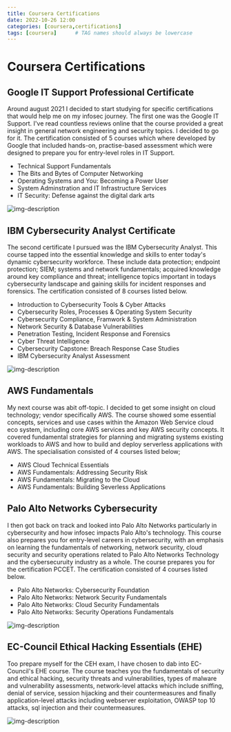 ```yaml
---
title: Coursera Certifications
date: 2022-10-26 12:00
categories: [coursera,certifications]
tags: [coursera]      # TAG names should always be lowercase
---
```


# Coursera Certifications

## Google IT Support Professional Certificate

Around august 2021 I decided to start studying for specific certifications that would help me on my infosec journey. The first one was the Google IT Support. I've read countless reviews online that the course provided a great insight in general network engineering and security topics. I decided to go for it. The certification consisted of 5 courses which where developed by Google that included hands-on, practise-based assessment which were designed to prepare you for entry-level roles in IT Support.

* Technical Support Fundamentals
* The Bits and Bytes of Computer Networking
* Operating Systems and You: Becoming a Power User
* System Adminstration and IT Infrastructure Services
* IT Security: Defense against the digital dark arts

![img-description](https://s3.amazonaws.com/coursera_assets/meta_images/generated/CERTIFICATE_LANDING_PAGE/CERTIFICATE_LANDING_PAGE~87CQ5NQLQ47L/CERTIFICATE_LANDING_PAGE~87CQ5NQLQ47L.jpeg)

## IBM Cybersecurity Analyst Certificate

The second certificate I pursued was the IBM Cybersecurity Analyst. This course tapped into the essential knowledge and skills to enter today's dynamic cybersecurity workforce. These include data protection; endpoint protection; SIEM; systems and network fundamentals; acquired knowledge around key compliance and threat; intelligence topics important in todays cybersecurity landscape and gaining skills for incident responses and forensics. The certification consisted of 8 courses listed below.

* Introduction to Cybersecurity Tools & Cyber Attacks
* Cybersecurity Roles, Processes & Operating System Security 
* Cybersecurity Compliance, Framwork & System Administration
* Network Security & Database Vulnerabilities
* Penetration Testing, Incident Response and Forensics
* Cyber Threat Intelligence
* Cybersecurity Capstone: Breach Response Case Studies
* IBM Cybersecurity Analyst Assessment

![img-description](https://s3.amazonaws.com/coursera_assets/meta_images/generated/CERTIFICATE_LANDING_PAGE/CERTIFICATE_LANDING_PAGE~S5GMAFLEVFS8/CERTIFICATE_LANDING_PAGE~S5GMAFLEVFS8.jpeg)

## AWS Fundamentals

My next course was abit off-topic. I decided to get some insight on cloud technology; vendor specifically AWS. The course showed some essential concepts, services and use cases within the Amazon Web Service cloud eco system, including core AWS services and key AWS security concepts. It covered fundamental strategies for planning and migrating systems existing workloads to AWS and how to build and deploy serverless applications with AWS. The specialisation consisted of 4 courses listed below;

* AWS Cloud Technical Essentials 
* AWS Fundamentals: Addressing Security Risk
* AWS Fundamentals: Migrating to the Cloud
* AWS Fundamentals: Building Severless Applications

## Palo Alto Networks Cybersecurity

I then got back on track and looked into Palo Alto Networks particularly in cybersecurity and how infosec impacts Palo Alto's technology. This course also prepares you for entry-level careers in cybersecurity, with an emphasis on learning the fundamentals of networking, network security, cloud security and security operations related to Palo Alto Networks Technology and the cybersecuruity industry as a whole. The course prepares you for the certification PCCET. The certification consisted of 4 courses listed below.

* Palo Alto Networks: Cybersecurity Foundation
* Palo Alto Networks: Network Security Fundamentals
* Palo Alto Networks: Cloud Security Fundamentals
* Palo Alto Networks: Security Operations Fundamentals

![img-description](https://s3.amazonaws.com/coursera_assets/meta_images/generated/CERTIFICATE_LANDING_PAGE/CERTIFICATE_LANDING_PAGE~6RPWN62BWSKC/CERTIFICATE_LANDING_PAGE~6RPWN62BWSKC.jpeg)

## EC-Council Ethical Hacking Essentials (EHE)

Too prepare myself for the CEH exam, I have chosen to dab into EC-Council's EHE course. The course teaches you the fundamentals of security and ethical hacking, security threats and vulnerabilities, types of malware and vulnerability assessments, network-level attacks which include sniffing, denial of service, session hijacking and their countermeasures and finally application-level attacks including webserver exploitation, OWASP top 10 attacks, sql injection and their countermeasures.

![img-description](https://s3.amazonaws.com/coursera_assets/meta_images/generated/CERTIFICATE_LANDING_PAGE/CERTIFICATE_LANDING_PAGE~QFRBYFSUZYUM/CERTIFICATE_LANDING_PAGE~QFRBYFSUZYUM.jpeg)
